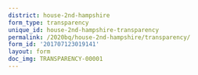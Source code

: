 ```yaml
---
district: house-2nd-hampshire
form_type: transparency
unique_id: house-2nd-hampshire-transparency
permalink: /2020bq/house-2nd-hampshire/transparency/
form_id: '201707123019141'
layout: form
doc_img: TRANSPARENCY-00001
---
```

